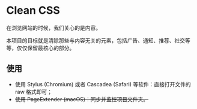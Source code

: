 # Clean CSS

在浏览网站的时候，我们关心的是内容。

本项目的目标就是清除那些与内容无关的元素，包括广告、通知、推荐、社交等等，仅仅保留最核心的部分。

## 使用

- 使用 Stylus (Chromium) 或者 Cascadea (Safari) 等软件：直接打开文件的 raw 格式即可；
- ~~使用 PageExtender (macOS)：同步并监控项目文件夹。~~
